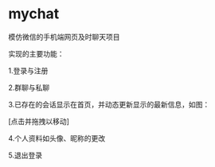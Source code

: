 # mychat
模仿微信的手机端网页及时聊天项目

实现的主要功能：

1.登录与注册

2.群聊与私聊

3.已存在的会话显示在首页，并动态更新显示的最新信息，如图：

[点击并拖拽以移动]

4.个人资料如头像、昵称的更改

5.退出登录
